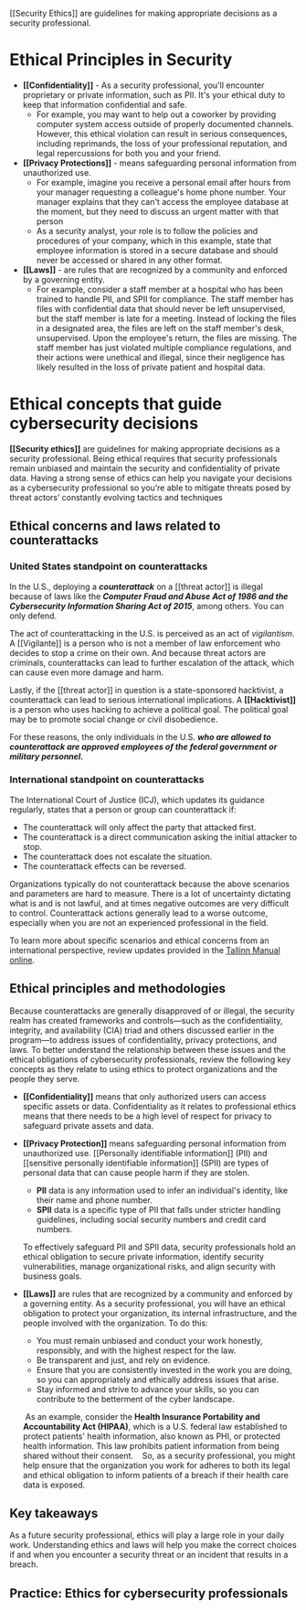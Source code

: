 [[Security Ethics]] are guidelines for making appropriate decisions as a security professional. 

# Ethical Principles in Security

- **[[Confidentiality]]** - As a security professional, you'll encounter proprietary or private information, such as PII. It's your ethical duty to keep that information confidential and safe. 
	- For example, you may want to help out a coworker by providing computer system access outside of properly documented channels. However, this ethical violation can result in serious consequences, including reprimands, the loss of your professional reputation, and legal repercussions for both you and your friend.
- **[[Privacy Protections]]** - means safeguarding personal information from unauthorized use. 
	- For example, imagine you receive a personal email after hours from your manager requesting a colleague's home phone number. Your manager explains that they can't access the employee database at the moment, but they need to discuss an urgent matter with that person
	- As a security analyst, your role is to follow the policies and procedures of your company, which in this example, state that employee information is stored in a secure database and should never be accessed or shared in any other format.
- **[[Laws]]** -  are rules that are recognized by a community and enforced by a governing entity.
	- For example, consider a staff member at a hospital who has been trained to handle PII, and SPII for compliance. The staff member has files with confidential data that should never be left unsupervised, but the staff member is late for a meeting. Instead of locking the files in a designated area, the files are left on the staff member's desk, unsupervised. Upon the employee's return, the files are missing. The staff member has just violated multiple compliance regulations, and their actions were unethical and illegal, since their negligence has likely resulted in the loss of private patient and hospital data.

# Ethical concepts that guide cybersecurity decisions

**[[Security ethics]]** are guidelines for making appropriate decisions as a security professional. Being ethical requires that security professionals remain unbiased and maintain the security and confidentiality of private data. Having a strong sense of ethics can help you navigate your decisions as a cybersecurity professional so you’re able to mitigate threats posed by threat actors’ constantly evolving tactics and techniques

## Ethical concerns and laws related to counterattacks

### **United States standpoint on counterattacks** 

In the U.S., deploying a ***counterattack*** on a [[threat actor]] is illegal because of laws like the ***Computer Fraud and Abuse Act of 1986 and the Cybersecurity Information Sharing Act of 2015***, among others. You can only defend. 

The act of counterattacking in the U.S. is perceived as an act of *vigilantism*. A [[Vigilante]] is a person who is not a member of law enforcement who decides to stop a crime on their own. And because threat actors are criminals, counterattacks can lead to further escalation of the attack, which can cause even more damage and harm. 

Lastly, if the [[threat actor]] in question is a state-sponsored hacktivist, a counterattack can lead to serious international implications. A **[[Hacktivist]]** is a person who uses hacking to achieve a political goal. The political goal may be to promote social change or civil disobedience. 

For these reasons, the only individuals in the U.S. ***who are allowed to counterattack are approved employees of the federal government or military personnel.*** 

### **International standpoint on counterattacks**

The International Court of Justice (ICJ), which updates its guidance regularly, states that a person or group can counterattack if: 

- The counterattack will only affect the party that attacked first.
- The counterattack is a direct communication asking the initial attacker to stop.
- The counterattack does not escalate the situation.
- The counterattack effects can be reversed.

Organizations typically do not counterattack because the above scenarios and parameters are hard to measure. There is a lot of uncertainty dictating what is and is not lawful, and at times negative outcomes are very difficult to control. Counterattack actions generally lead to a worse outcome, especially when you are not an experienced professional in the field. 

To learn more about specific scenarios and ethical concerns from an international perspective, review updates provided in the [Tallinn Manual online](https://ccdcoe.org/research/tallinn-manual/ "Tallinn Manual").

## Ethical principles and methodologies

Because counterattacks are generally disapproved of or illegal, the security realm has created frameworks and controls—such as the confidentiality, integrity, and availability (CIA) triad and others discussed earlier in the program—to address issues of confidentiality, privacy protections, and laws. To better understand the relationship between these issues and the ethical obligations of cybersecurity professionals, review the following key concepts as they relate to using ethics to protect organizations and the people they serve.

- **[[Confidentiality]]** means that only authorized users can access specific assets or data. Confidentiality as it relates to professional ethics means that there needs to be a high level of respect for privacy to safeguard private assets and data.

- **[[Privacy Protection]]** means safeguarding personal information from unauthorized use. [[Personally identifiable information]] (PII) and [[sensitive personally identifiable information]] (SPII) are types of personal data that can cause people harm if they are stolen. 
	- **PII** data is any information used to infer an individual's identity, like their name and phone number. 
	- **SPII** data is a specific type of PII that falls under stricter handling guidelines, including social security numbers and credit card numbers.
	
	To effectively safeguard PII and SPII data, security professionals hold an ethical obligation to secure private information, identify security vulnerabilities, manage organizational risks, and align security with business goals. 

- **[[Laws]]** are rules that are recognized by a community and enforced by a governing entity. As a security professional, you will have an ethical obligation to protect your organization, its internal infrastructure, and the people involved with the organization. To do this:
	- You must remain unbiased and conduct your work honestly, responsibly, and with the highest respect for the law. 
	- Be transparent and just, and rely on evidence.
	- Ensure that you are consistently invested in the work you are doing, so you can appropriately and ethically address issues that arise. 
	- Stay informed and strive to advance your skills, so you can contribute to the betterment of the cyber landscape.
	
	 As an example, consider the **Health Insurance Portability and Accountability Act (HIPAA)**, which is a U.S. federal law established to protect patients' health information, also known as PHI, or protected health information. This law prohibits patient information from being shared without their consent. 
	 
	 So, as a security professional, you might help ensure that the organization you work for adheres to both its legal and ethical obligation to inform patients of a breach if their health care data is exposed.

## Key takeaways

As a future security professional, ethics will play a large role in your daily work. Understanding ethics and laws will help you make the correct choices if and when you encounter a security threat or an incident that results in a breach.

## Practice: Ethics for cybersecurity professionals